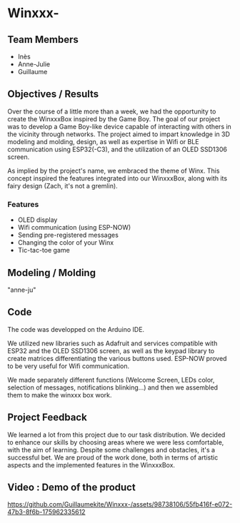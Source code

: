 # Winxxx-

## Team Members
- Inès
- Anne-Julie
- Guillaume

## Objectives / Results

Over the course of a little more than a week, we had the opportunity to create the WinxxxBox inspired by the Game Boy. The goal of our project was to develop a Game Boy-like device capable of interacting with others in the vicinity through networks. The project aimed to impart knowledge in 3D modeling and molding, design, as well as expertise in Wifi or BLE communication using ESP32(-C3), and the utilization of an OLED SSD1306 screen.

As implied by the project's name, we embraced the theme of Winx. This concept inspired the features integrated into our WinxxxBox, along with its fairy design (Zach, it's not a gremlin).

### Features
- OLED display
- Wifi communication (using ESP-NOW)
- Sending pre-registered messages
- Changing the color of your Winx
- Tic-tac-toe game

## Modeling / Molding

"anne-ju"

## Code

The code was developped on the Arduino IDE.

We utilized new libraries such as Adafruit and services compatible with ESP32 and the OLED SSD1306 screen, as well as the keypad library to create matrices differentiating the various buttons used. ESP-NOW proved to be very useful for Wifi communication.

We made separately different functions (Welcome Screen, LEDs color, selection of messages, notifications blinking...) and then we assembled them to make the winxxx box work. 


## Project Feedback

We learned a lot from this project due to our task distribution. We decided to enhance our skills by choosing areas where we were less comfortable, with the aim of learning. Despite some challenges and obstacles, it's a successful bet. We are proud of the work done, both in terms of artistic aspects and the implemented features in the WinxxxBox.

## Video : Demo of the product


https://github.com/Guillaumekite/Winxxx-/assets/98738106/55fb416f-e072-47b3-8f6b-175962335612

